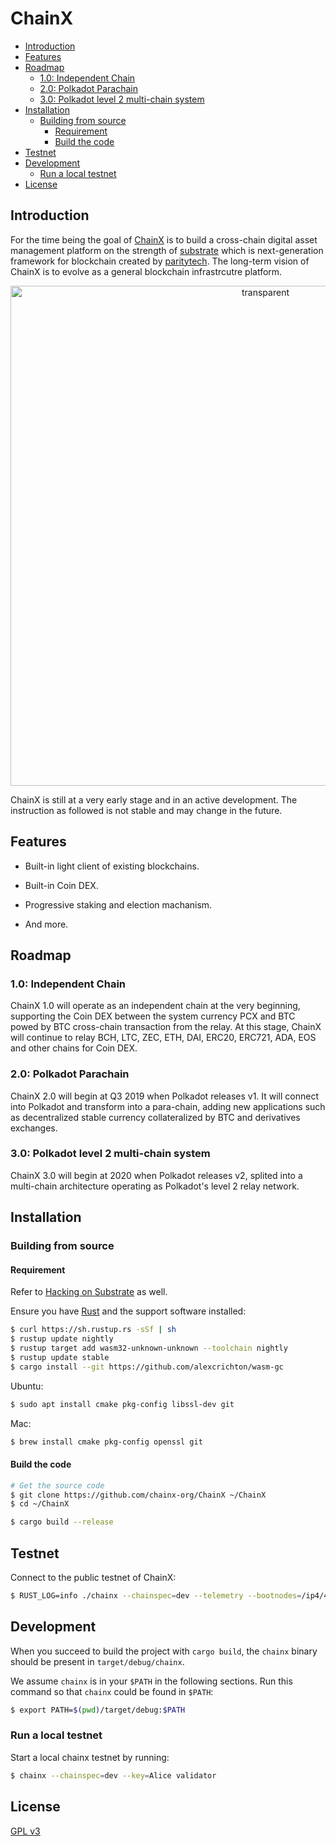 # ChainX

<!-- TOC GFM -->

* [Introduction](#introduction)
* [Features](#features)
* [Roadmap](#roadmap)
    * [1.0: Independent Chain](#10-independent-chain)
    * [2.0: Polkadot Parachain](#20-polkadot-parachain)
    * [3.0: Polkadot level 2 multi-chain system](#30-polkadot-level-2-multi-chain-system)
* [Installation](#installation)
    * [Building from source](#building-from-source)
        * [Requirement](#requirement)
        * [Build the code](#build-the-code)
* [Testnet](#testnet)
* [Development](#development)
    * [Run a local testnet](#run-a-local-testnet)
* [License](#license)

<!-- /TOC -->

## Introduction

For the time being the goal of [ChainX](https://github.com/chainx-org/ChainX) is to build a cross-chain digital asset management platform on the strength of [substrate](https://github.com/paritytech/substrate) which is next-generation framework for blockchain created by [paritytech](https://github.com/paritytech). The long-term vision of ChainX is to evolve as a general blockchain infrastrcutre platform.

<p align="center">
    <a href="http://chainx.org" target="_blank">
        <img width="800" alt="transparent" src="http://chainx.org/static/media/section2.0347a5e3.png">
    </a>
</p>

ChainX is still at a very early stage and in an active development. The instruction as followed is not stable and may change in the future.

## Features

- Built-in light client of existing blockchains.

- Built-in Coin DEX.

- Progressive staking and election machanism.

- And more.

## Roadmap

### 1.0: Independent Chain

ChainX 1.0 will operate as an independent chain at the very beginning, supporting the Coin DEX between the system currency PCX and BTC powed by BTC cross-chain transaction from the relay. At this stage, ChainX will continue to relay BCH, LTC, ZEC, ETH, DAI, ERC20, ERC721, ADA, EOS and other chains for Coin DEX.

### 2.0: Polkadot Parachain

ChainX 2.0 will begin at Q3 2019 when Polkadot releases v1. It will connect into Polkadot and transform into a para-chain, adding new applications such as decentralized stable currency collateralized by BTC and derivatives exchanges.

### 3.0: Polkadot level 2 multi-chain system

ChainX 3.0 will begin at 2020 when Polkadot releases v2, splited into a multi-chain architecture operating as Polkadot's level 2 relay network.

## Installation

### Building from source

#### Requirement

Refer to [Hacking on Substrate](https://github.com/paritytech/substrate#61-hacking-on-substrate) as well.

Ensure you have [Rust](https://www.rust-lang.org/) and the support software installed:

```bash
$ curl https://sh.rustup.rs -sSf | sh
$ rustup update nightly
$ rustup target add wasm32-unknown-unknown --toolchain nightly
$ rustup update stable
$ cargo install --git https://github.com/alexcrichton/wasm-gc
```

Ubuntu:

```bash
$ sudo apt install cmake pkg-config libssl-dev git
```

Mac:

```bash
$ brew install cmake pkg-config openssl git
```

#### Build the code

```bash
# Get the source code
$ git clone https://github.com/chainx-org/ChainX ~/ChainX
$ cd ~/ChainX

$ cargo build --release
```

## Testnet

Connect to the public testnet of ChainX:

```bash
$ RUST_LOG=info ./chainx --chainspec=dev --telemetry --bootnodes=/ip4/47.93.16.189/tcp/20222/p2p/QmRdBJk8eVPjkHcxZvRAUZdWtTq96mWivJFc7tpJ8fUEGU --db-path=/tmp/chainx
```

## Development

When you succeed to build the project with `cargo build`, the `chainx` binary should be present in `target/debug/chainx`.

We assume `chainx` is in your `$PATH` in the following sections. Run this command so that `chainx` could be found in `$PATH`:

```bash
$ export PATH=$(pwd)/target/debug:$PATH
```

### Run a local testnet

Start a local chainx testnet by running:

```bash
$ chainx --chainspec=dev --key=Alice validator
```

## License

[GPL v3](LICENSE)
